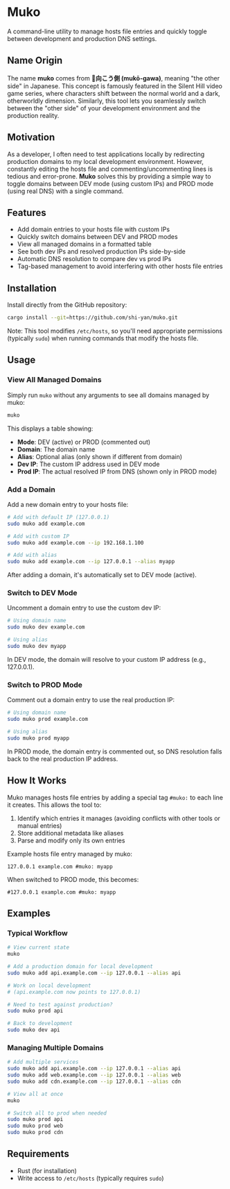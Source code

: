 # Muko

A command-line utility to manage hosts file entries and quickly toggle between development and production DNS settings.

## Name Origin

The name **muko** comes from **向こう側 (mukō-gawa)**, meaning "the other side" in Japanese. This concept is famously featured in the Silent Hill video game series, where characters shift between the normal world and a dark, otherworldly dimension. Similarly, this tool lets you seamlessly switch between the "other side" of your development environment and the production reality.

## Motivation

As a developer, I often need to test applications locally by redirecting production domains to my local development environment. However, constantly editing the hosts file and commenting/uncommenting lines is tedious and error-prone. **Muko** solves this by providing a simple way to toggle domains between DEV mode (using custom IPs) and PROD mode (using real DNS) with a single command.

## Features

- Add domain entries to your hosts file with custom IPs
- Quickly switch domains between DEV and PROD modes
- View all managed domains in a formatted table
- See both dev IPs and resolved production IPs side-by-side
- Automatic DNS resolution to compare dev vs prod IPs
- Tag-based management to avoid interfering with other hosts file entries

## Installation

Install directly from the GitHub repository:

```bash
cargo install --git=https://github.com/shi-yan/muko.git
```

Note: This tool modifies `/etc/hosts`, so you'll need appropriate permissions (typically `sudo`) when running commands that modify the hosts file.

## Usage

### View All Managed Domains

Simply run `muko` without any arguments to see all domains managed by muko:

```bash
muko
```

This displays a table showing:
- **Mode**: DEV (active) or PROD (commented out)
- **Domain**: The domain name
- **Alias**: Optional alias (only shown if different from domain)
- **Dev IP**: The custom IP address used in DEV mode
- **Prod IP**: The actual resolved IP from DNS (shown only in PROD mode)

### Add a Domain

Add a new domain entry to your hosts file:

```bash
# Add with default IP (127.0.0.1)
sudo muko add example.com

# Add with custom IP
sudo muko add example.com --ip 192.168.1.100

# Add with alias
sudo muko add example.com --ip 127.0.0.1 --alias myapp
```

After adding a domain, it's automatically set to DEV mode (active).

### Switch to DEV Mode

Uncomment a domain entry to use the custom dev IP:

```bash
# Using domain name
sudo muko dev example.com

# Using alias
sudo muko dev myapp
```

In DEV mode, the domain will resolve to your custom IP address (e.g., 127.0.0.1).

### Switch to PROD Mode

Comment out a domain entry to use the real production IP:

```bash
# Using domain name
sudo muko prod example.com

# Using alias
sudo muko prod myapp
```

In PROD mode, the domain entry is commented out, so DNS resolution falls back to the real production IP address.

## How It Works

Muko manages hosts file entries by adding a special tag `#muko:` to each line it creates. This allows the tool to:

1. Identify which entries it manages (avoiding conflicts with other tools or manual entries)
2. Store additional metadata like aliases
3. Parse and modify only its own entries

Example hosts file entry managed by muko:

```
127.0.0.1 example.com #muko: myapp
```

When switched to PROD mode, this becomes:

```
#127.0.0.1 example.com #muko: myapp
```

## Examples

### Typical Workflow

```bash
# View current state
muko

# Add a production domain for local development
sudo muko add api.example.com --ip 127.0.0.1 --alias api

# Work on local development
# (api.example.com now points to 127.0.0.1)

# Need to test against production?
sudo muko prod api

# Back to development
sudo muko dev api
```

### Managing Multiple Domains

```bash
# Add multiple services
sudo muko add api.example.com --ip 127.0.0.1 --alias api
sudo muko add web.example.com --ip 127.0.0.1 --alias web
sudo muko add cdn.example.com --ip 127.0.0.1 --alias cdn

# View all at once
muko

# Switch all to prod when needed
sudo muko prod api
sudo muko prod web
sudo muko prod cdn
```

## Requirements

- Rust (for installation)
- Write access to `/etc/hosts` (typically requires `sudo`)

